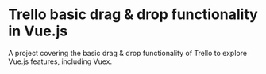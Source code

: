 # Trello basic drag & drop functionality in Vue.js

A project covering the basic drag & drop functionality of Trello to explore
Vue.js features, including Vuex.
